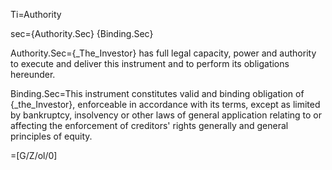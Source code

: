 Ti=Authority

sec={Authority.Sec}  {Binding.Sec}

Authority.Sec={_The_Investor} has full legal capacity, power and authority to execute and deliver this instrument and to perform its obligations hereunder. 

Binding.Sec=This instrument constitutes valid and binding obligation of {_the_Investor}, enforceable in accordance with its terms, except as limited by bankruptcy, insolvency or other laws of general application relating to or affecting the enforcement of creditors' rights generally and general principles of equity.

=[G/Z/ol/0]
